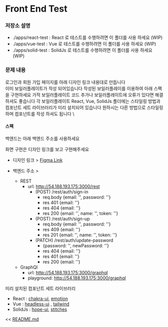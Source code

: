 # Front End Test

### 저장소 설명

- ./apps/react-test : React 로 테스트를 수행하려면 이 폴더를 사용 하세요 (WIP)
- ./apps/vue-test : Vue 로 테스트를 수행하려면 이 폴더를 사용 하세요 (WIP)
- ./apps/solid-test : SolidJs 로 테스트를 수행하려면 이 폴더를 사용 하세요 (WIP)

### 문제 내용

로그인과 회원 가입 페이지를 아래 디자인 링크 내용대로 만듭니다 \
이미 보일러플레이트가 작성 되어있습니다 작성된 보일러플레이를 이용하여 아래 스팩을 구현하세요 가적 보일러플레이트 코드 추가나 보일러플레이트에 오류가 있다면 해결 하셔도 좋습니다
각 보일러플레이트 React, Vue, SolidJs 폴더에는 스타일링 방법과 컴포넌트 세트 라이브러리가 미리 설치되어 있습니다 원하시는 다른 방법으로 스타일링하며 컴포넌트를 작성 하셔도 됩니다 \

#### 스팩

백엔드는 아래 백엔드 주소를 사용하세요

화면 구현은 디자인 링크를 보고 구현해주세요 

- 디자인 링크 > [Figma Link](https://www.figma.com/file/rRh6du4JPZclkiuBqLS6xX/Fornt-End-Test?node-id=0%3A1)

- 백엔드 주소 >
    - REST
        - url: http://54.188.193.175:3000/rest
          - (POST) /rest/auth/sign-in
            - req.body {email: '<string>', password: '<string>'} 
            - res 401 {email: '<string>'}
            - res 404 {email: '<string>'}
            - res 200 {email: '<string>', name: '<string>', token: '<string>'}
          - (POST) /rest/auth/sign-up
            - req.body {email: '<string>', password: '<string>'}
            - res 409 {email: '<string>'}
            - res 201 {email: '<string>', name: '<string>', token: '<string>'}
          - (PATCH) /rest/auth/update-password
            - {password: '<string>', newPassword: '<string>'}
            - res 404 {email: '<string>'}
            - res 401 {email: '<string>'}
            - res 200 {email: '<string>'}
    - GraphQl
        - url: http://54.188.193.175:3000/graphql
        - playground: http://54.188.193.175:3000/graphql

미리 설치된 컴포넌트 세트 라이브러리

- React : [chakra-ui](https://chakra-ui.com/), [emotion](https://emotion.sh/docs/introduction)
- Vue :  [headless-ui](https://headlessui.dev/) , [tailwind](https://tailwindcss.com/)
- SolidJs : [hope-ui](https://hope-ui.com/), [stitches](https://stitches.dev/)

<< [README.md](README.md)
